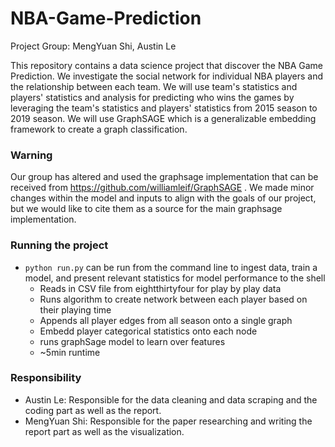 # NBA-Game-Prediction
Project Group: MengYuan Shi, Austin Le

This repository contains a data science project that discover the NBA Game Prediction. We investigate the social network for individual NBA players and the relationship between each team. We will use team's statistics and players' statistics and analysis for predicting who wins the games by leveraging the team's statistics and players' statistics from 2015 season to 2019 season. We will use GraphSAGE which is a generalizable embedding framework to create a graph classification.


### Warning
Our group has altered and used the graphsage implementation that can be received from https://github.com/williamleif/GraphSAGE . We made minor changes within the model and inputs to align with the goals of our project, but we would like to cite them as a source for the main graphsage implementation.


### Running the project
- `python run.py` can be run from the command line to ingest data, train a model, and present relevant statistics for model performance to the shell
  - Reads in CSV file from eightthirtyfour for play by play data
  - Runs algorithm to create network between each player based on their playing time
  - Appends all player edges from all season onto a single graph 
  - Embedd player categorical statistics onto each node 
  - runs graphSage model to learn over features
  - ~5min runtime

### Responsibility 
- Austin Le: Responsible for the data cleaning and data scraping and the coding part as well as the report.
- MengYuan Shi: Responsible for the paper researching and writing the report part as well as the visualization.
